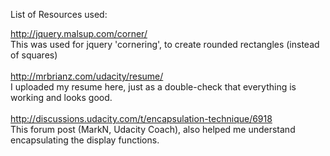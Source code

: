 List of Resources used:

http://jquery.malsup.com/corner/<br>
This was used for jquery 'cornering', to create rounded rectangles (instead of squares)
<br><br>
http://mrbrianz.com/udacity/resume/<br>
I uploaded my resume here, just as a double-check that everything is working and looks good.
<br><br>
http://discussions.udacity.com/t/encapsulation-technique/6918<br>
This forum post (MarkN, Udacity Coach), also helped me understand encapsulating the display functions.
<br><br>

